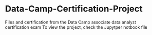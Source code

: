 # Data-Camp-Certification-Project
Files and certification from the Data Camp associate data analyst certification exam
To view the project, check the Jupytper notbook file
